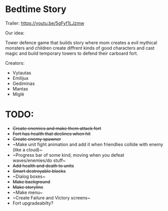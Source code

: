 # Bedtime Story

Trailer: https://youtu.be/5gFyf1LJzmw

Our idea: 

Tower defence game that builds story where mom creates a evil mythical monsters and children create diffrent kinds of good characters and cast magic and build temporary towers to defend their carboard fort. 

Creators:
* Vytautas
* Emilijus
* Gediminas
* Mantas
* Miglė


# TODO:
 * ~~Create enemies and make them attack fort~~ 
 * ~~Fort has health that declines when hit~~ 
 * ~~Create enemy spawner~~ 
 * ~Make unit fight animation and add it when friendlies collide with enemy (like a cloud)~
 * ~Progress bar of some kind, moving when you defeat waves/enemies/do stuff~
 * ~~Add health and death to units~~ 
 * ~~Smart destroyable blocks~~
 * ~Dialog boxes~
 * ~~Make background~~
 * ~~Make storyline~~
 * ~Make menu~
 * ~Create Failure and Victory screens~
 * Fort upgradeabilty?
 
